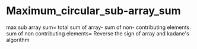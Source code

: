 # Maximum_circular_sub-array_sum
max sub array sum= total sum of array- sum of non- contributing elements. sum of non contributing elements= Reverse the sign of array and kadane's algorithm
